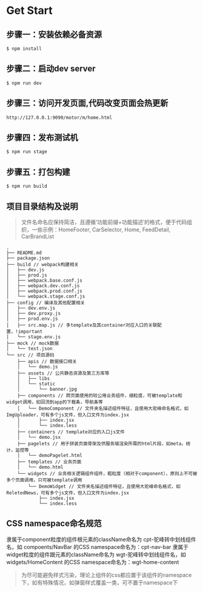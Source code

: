  # Get Start

## 步骤一：安装依赖必备资源
```shell
$ npm install
```


## 步骤二：启动dev server
```shell
$ npm run dev
```

## 步骤三：访问开发页面,代码改变页面会热更新
```shell
http://127.0.0.1:9090/motor/m/home.html
```

## 步骤四：发布测试机
```shell
$ npm run stage
```

## 步骤五：打包构建
```shell
$ npm run build
```

## 项目目录结构及说明

> 文件名命名应保持简洁，且遵循‘功能前缀+功能描述’的格式，便于代码组织，一些示例：HomeFooter, CarSelector, Home, FeedDetail, CarBrandList

```
.
├── README.md
├── package.json
├── build // webpack构建相关
│   ├── dev.js
│   ├── prod.js
│   ├── webpack.base.conf.js
│   ├── webpack.dev.conf.js
│   ├── webpack.prod.conf.js
│   └── webpack.stage.conf.js
├── config // 编译及其他配置相关
│   ├── dev.env.js
│   ├── dev.proxy.js
│   ├── prod.env.js
│   ├── src.map.js // 多template及其container对应入口的关联配置，!important
│   └── stage.env.js
├── mock // mock数据
│   └── test.json
└── src // 项目源码
    ├── apis // 数据接口相关
    │   └── demo.js
    ├── assets // 公共静态资源及第三方库等
    │   ├── libs
    │   └── static
    │       └── banner.jpg
    ├── components // 跨页面使用的较公用业务组件，细粒度，可被template和widget调用，如回流到app的下载条，导航条等
    │   └── DemoComponent // 文件夹名描述组件特征，且使用大驼峰命名格式，如ImgUploader，可有多个js文件，但入口文件为index.jsx
    │       ├── index.jsx
    │       └── index.less
    ├── containers // template对应的入口js文件
    │   └── demo.jsx
    ├── pagelets // 用于拼装页面骨架及供服务端渲染所需的html片段，如meta，统计，监控等
    │   └── demoPagelet.html
    ├── templates // 业务页面
    │   └── demo.html
    └── widgets // 业务相关逻辑组件组件，粗粒度（相对于component），原则上不可被多个页面调用，只可被template调用
        └── DemoWidget // 文件夹名描述组件特征，且使用大驼峰命名格式，如ReletedNews，可有多个js文件，但入口文件为index.jsx
            ├── index.jsx
            └── index.less
```

## CSS namespace命名规范
隶属于component粒度的组件根元素的className命名为 cpt-驼峰转中划线组件名，如 compoents/NavBar 的CSS namespace命名为：cpt-nav-bar
隶属于widget粒度的组件跟元素的className命名为 wgt-驼峰转中划线组件名，如 widgets/HomeContent 的CSS namespace命名为：wgt-home-content

> 为尽可能避免样式污染，理论上组件的css都应置于该组件的namespace下，如有特殊情况，如弹窗样式覆盖一类，可不置于namespace下
